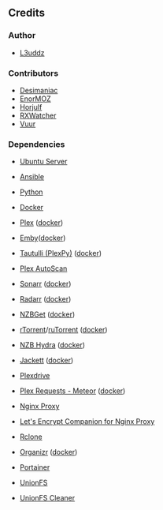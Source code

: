 ## Credits

### Author

* [L3uddz](https://github.com/l3uddz)

### Contributors

* [Desimaniac](https://github.com/Desimaniac)
* [EnorMOZ](https://github.com/EnorMOZ)
* [Horjulf](https://github.com/horjulf)
* [RXWatcher](https://github.com/RXWatcher1)
* [Vuur](https://github.com/vuur)

### Dependencies

* [Ubuntu Server](https://www.ubuntu.com/download/server)
* [Ansible](https://www.ansible.com/)
* [Python](https://www.python.org/)
* [Docker](https://www.docker.com/community-edition)
* [Plex][10952c53] ([docker][d369f92b])
* [Emby](https://emby.media/)([docker](https://hub.docker.com/r/emby/embyserver/))
* [Tautulli (PlexPy)][363c0adc] ([docker][cda70c13])
* [Plex AutoScan][96e27fd1]
* [Sonarr][8ae81bb6] ([docker][a9b9645e])
* [Radarr][8211f62c] ([docker][a9b9645e])
* [NZBGet][2e2bad08] ([docker][a9b9645e])
* [rTorrent][512b104c]/[ruTorrent][8d6ce857] ([docker][344a7c4b])
* [NZB Hydra][a0cc8c46] ([docker][a9b9645e])
* [Jackett][1caa43a0] ([docker][a9b9645e])
* [Plexdrive][0367302f]
* [Plex Requests - Meteor][458fc748] ([docker][0044f8e1])
* [Nginx Proxy][08902ab1]
* [Let's Encrypt Companion for Nginx Proxy][bb8ae44f]
* [Rclone][b4cef019]
* [Organizr][d328b256] ([docker][1e468891])
* [Portainer][726e0b6f]
* [UnionFS][6e8f308f]
* [UnionFS Cleaner][f20acc3e]

    [10952c53]: https://www.plex.tv "Plex"
    [d369f92b]: https://github.com/plexinc/pms-docker "Official Docker container for Plex Media Server"
    [363c0adc]: http://tautulli.com/ "PlexPy"
    [cda70c13]: https://github.com/linuxserver/docker-plexpy "linuxserver/plexpy"
    [96e27fd1]: https://github.com/l3uddz/plex_autoscan "Plex_AutoScan"
    [8ae81bb6]: https://sonarr.tv "Sonarr"
    [8211f62c]: https://radarr.video "Radarr"
    [2e2bad08]: https://nzbget.net "NZBGet"
    [a0cc8c46]: https://github.com/theotherp/nzbhydra "NZBHydra"
    [512b104c]: https://github.com/rakshasa/rtorrent/wiki "rTorrent"
    [8d6ce857]: https://github.com/Novik/ruTorrent "ruTorrent"
    [344a7c4b]: https://github.com/horjulf/docker-rutorrent-autodl "forked version of linuxserver/rutorrent"
    [1caa43a0]: https://github.com/Jackett/Jackett "Jackett"
    [b4cef019]: https://rclone.org "Rclone"
    [0367302f]: https://github.com/dweidenfeld/plexdrive "Plexdrive"
    [6e8f308f]: http://manpages.ubuntu.com/manpages/zesty/man8/unionfs.8.html "UnionFS-Fuse"
    [f20acc3e]: https://github.com/l3uddz/unionfs_cleaner "UnionFS_Cleaner"
    [a98faaaf]: https://github.com/v2tec/watchtower "Watchtower"
    [458fc748]: https://github.com/lokenx/plexrequests-meteor "PlexRequests"
    [0044f8e1]: https://github.com/linuxserver/docker-plexrequests "linuxserver/plexrequests"
    [d328b256]: https://github.com/causefx/Organizr "Organizr"
    [1e468891]: https://github.com/linuxserver/docker-organizr "lsiocommunity/organizr"
    [726e0b6f]: https://portainer.io "Portainer"
    [a9b9645e]: https://github.com/hotio/docker-suitarr "hotio/suitarr"
    [08902ab1]: https://github.com/jwilder/nginx-proxy "Nginx Proxy"
    [bb8ae44f]: https://github.com/JrCs/docker-letsencrypt-nginx-proxy-companion "Let's Encrypt companion for Nginx Proxy"
